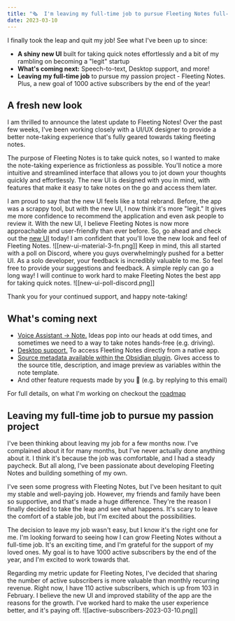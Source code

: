 ```yaml
---
title: "🗞  I'm leaving my full-time job to pursue Fleeting Notes full-time!"
date: 2023-03-10
---
```

I finally took the leap and quit my job! See what I've been up to since:

- **A shiny new UI** built for taking quick notes effortlessly and a bit of my rambling on becoming a "legit" startup
- **What's coming next:** Speech-to-text, Desktop support, and more!
- **Leaving my full-time job** to pursue my passion project - Fleeting Notes. Plus, a new goal of 1000 active subscribers by the end of the year!

## A fresh new look
I am thrilled to announce the latest update to Fleeting Notes! Over the past few weeks, I've been working closely with a UI/UX designer to provide a better note-taking experience that's fully geared towards taking fleeting notes.

The purpose of Fleeting Notes is to take quick notes, so I wanted to make the note-taking experience as frictionless as possible. You'll notice a more intuitive and streamlined interface that allows you to jot down your thoughts quickly and effortlessly. The new UI is designed with you in mind, with features that make it easy to take notes on the go and access them later.

I am proud to say that the new UI feels like a total rebrand. Before, the app was a scrappy tool, but with the new UI, I now think it's more "legit." It gives me more confidence to recommend the application and even ask people to review it. With the new UI, I believe Fleeting Notes is now more approachable and user-friendly than ever before. So, go ahead and check out the [new UI](https://my.fleetingnotes.app/) today! I am confident that you'll love the new look and feel of Fleeting Notes.
![[new-ui-material-3-fn.png]]
Keep in mind, this all started with a poll on Discord, where you guys overwhelmingly pushed for a better UI. As a solo developer, your feedback is incredibly valuable to me. So feel free to provide your suggestions and feedback. A simple reply can go a long way! I will continue to work hard to make Fleeting Notes the best app for taking quick notes.
![[new-ui-poll-discord.png]]

Thank you for your continued support, and happy note-taking!

## What's coming next
- [Voice Assistant -> Note.](https://github.com/fleetingnotes/fleeting-notes-flutter/issues/529) Ideas pop into our heads at odd times, and sometimes we need to a way to take notes hands-free (e.g. driving).  
- [Desktop support.](https://github.com/fleetingnotes/fleeting-notes-flutter/issues/186) To access Fleeting Notes directly from a native app.
- [Source metadata available within the Obsidian plugin](https://github.com/fleetingnotes/fleeting-notes-obsidian/issues/63). Gives access to the source title, description, and image preview as variables within the note template.
- And other feature requests made by you 🫵  (e.g. by replying to this email)

For full details, on what I'm working on checkout the [roadmap](https://github.com/orgs/fleetingnotes/projects/1)

## Leaving my full-time job to pursue my passion project
I've been thinking about leaving my job for a few months now. I've complained about it for many months, but I've never actually done anything about it. I think it's because the job was comfortable, and I had a steady paycheck. But all along, I've been passionate about developing Fleeting Notes and building something of my own.

I've seen some progress with Fleeting Notes, but I've been hesitant to quit my stable and well-paying job. However, my friends and family have been so supportive, and that's made a huge difference. They're the reason I finally decided to take the leap and see what happens. It's scary to leave the comfort of a stable job, but I'm excited about the possibilities.

The decision to leave my job wasn't easy, but I know it's the right one for me. I'm looking forward to seeing how I can grow Fleeting Notes without a full-time job. It's an exciting time, and I'm grateful for the support of my loved ones. My goal is to have 1000 active subscribers by the end of the year, and I'm excited to work towards that.

Regarding my metric update for Fleeting Notes, I've decided that sharing the number of active subscribers is more valuable than monthly recurring revenue. Right now, I have 110 active subscribers, which is up from 103 in February. I believe the new UI and improved stability of the app are the reasons for the growth. I've worked hard to make the user experience better, and it's paying off.
![[active-subscribers-2023-03-10.png]]




